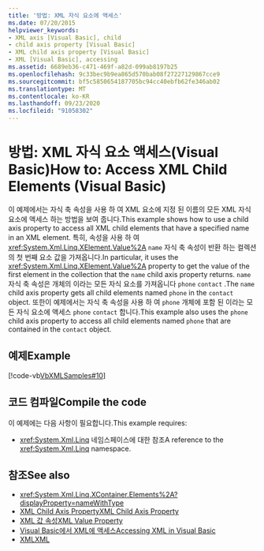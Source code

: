 ```yaml
---
title: '방법: XML 자식 요소에 액세스'
ms.date: 07/20/2015
helpviewer_keywords:
- XML axis [Visual Basic], child
- child axis property [Visual Basic]
- XML child axis property [Visual Basic]
- XML [Visual Basic], accessing
ms.assetid: 6689eb36-c471-469f-a82d-099ab8197b25
ms.openlocfilehash: 9c33bec9b9ea865d570bab08f27227129867cce9
ms.sourcegitcommit: bf5c5850654187705bc94cc40ebfb62fe346ab02
ms.translationtype: MT
ms.contentlocale: ko-KR
ms.lasthandoff: 09/23/2020
ms.locfileid: "91058302"
---
```

# <a name="how-to-access-xml-child-elements-visual-basic"></a><span data-ttu-id="1164e-102">방법: XML 자식 요소 액세스(Visual Basic)</span><span class="sxs-lookup"><span data-stu-id="1164e-102">How to: Access XML Child Elements (Visual Basic)</span></span>

<span data-ttu-id="1164e-103">이 예제에서는 자식 축 속성을 사용 하 여 XML 요소에 지정 된 이름의 모든 XML 자식 요소에 액세스 하는 방법을 보여 줍니다.</span><span class="sxs-lookup"><span data-stu-id="1164e-103">This example shows how to use a child axis property to access all XML child elements that have a specified name in an XML element.</span></span> <span data-ttu-id="1164e-104">특히, 속성을 사용 하 여 <xref:System.Xml.Linq.XElement.Value%2A> `name` 자식 축 속성이 반환 하는 컬렉션의 첫 번째 요소 값을 가져옵니다.</span><span class="sxs-lookup"><span data-stu-id="1164e-104">In particular, it uses the <xref:System.Xml.Linq.XElement.Value%2A> property to get the value of the first element in the collection that the `name` child axis property returns.</span></span> <span data-ttu-id="1164e-105">`name`자식 축 속성은 개체의 이라는 모든 자식 요소를 가져옵니다 `phone` `contact` .</span><span class="sxs-lookup"><span data-stu-id="1164e-105">The `name` child axis property gets all child elements named `phone` in the `contact` object.</span></span> <span data-ttu-id="1164e-106">또한이 예제에서는 자식 축 속성을 사용 하 여 `phone` 개체에 포함 된 이라는 모든 자식 요소에 액세스 `phone` `contact` 합니다.</span><span class="sxs-lookup"><span data-stu-id="1164e-106">This example also uses the `phone` child axis property to access all child elements named `phone` that are contained in the `contact` object.</span></span>  
  
## <a name="example"></a><span data-ttu-id="1164e-107">예제</span><span class="sxs-lookup"><span data-stu-id="1164e-107">Example</span></span>  

 [!code-vb[VbXMLSamples#10](~/samples/snippets/visualbasic/VS_Snippets_VBCSharp/VbXMLSamples/VB/XMLSamples4.vb#10)]  
  
## <a name="compile-the-code"></a><span data-ttu-id="1164e-108">코드 컴파일</span><span class="sxs-lookup"><span data-stu-id="1164e-108">Compile the code</span></span>  

 <span data-ttu-id="1164e-109">이 예제에는 다음 사항이 필요합니다.</span><span class="sxs-lookup"><span data-stu-id="1164e-109">This example requires:</span></span>  
  
- <span data-ttu-id="1164e-110"><xref:System.Xml.Linq> 네임스페이스에 대한 참조</span><span class="sxs-lookup"><span data-stu-id="1164e-110">A reference to the <xref:System.Xml.Linq> namespace.</span></span>  
  
## <a name="see-also"></a><span data-ttu-id="1164e-111">참조</span><span class="sxs-lookup"><span data-stu-id="1164e-111">See also</span></span>

- <xref:System.Xml.Linq.XContainer.Elements%2A?displayProperty=nameWithType>
- [<span data-ttu-id="1164e-112">XML Child Axis Property</span><span class="sxs-lookup"><span data-stu-id="1164e-112">XML Child Axis Property</span></span>](../../../language-reference/xml-axis/xml-child-axis-property.md)
- [<span data-ttu-id="1164e-113">XML 값 속성</span><span class="sxs-lookup"><span data-stu-id="1164e-113">XML Value Property</span></span>](../../../language-reference/xml-axis/xml-value-property.md)
- [<span data-ttu-id="1164e-114">Visual Basic에서 XML에 액세스</span><span class="sxs-lookup"><span data-stu-id="1164e-114">Accessing XML in Visual Basic</span></span>](accessing-xml.md)
- [<span data-ttu-id="1164e-115">XML</span><span class="sxs-lookup"><span data-stu-id="1164e-115">XML</span></span>](index.md)
